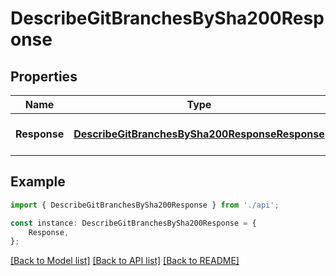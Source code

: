 # DescribeGitBranchesBySha200Response


## Properties

Name | Type | Description | Notes
------------ | ------------- | ------------- | -------------
**Response** | [**DescribeGitBranchesBySha200ResponseResponse**](DescribeGitBranchesBySha200ResponseResponse.md) |  | [optional] [default to undefined]

## Example

```typescript
import { DescribeGitBranchesBySha200Response } from './api';

const instance: DescribeGitBranchesBySha200Response = {
    Response,
};
```

[[Back to Model list]](../README.md#documentation-for-models) [[Back to API list]](../README.md#documentation-for-api-endpoints) [[Back to README]](../README.md)

